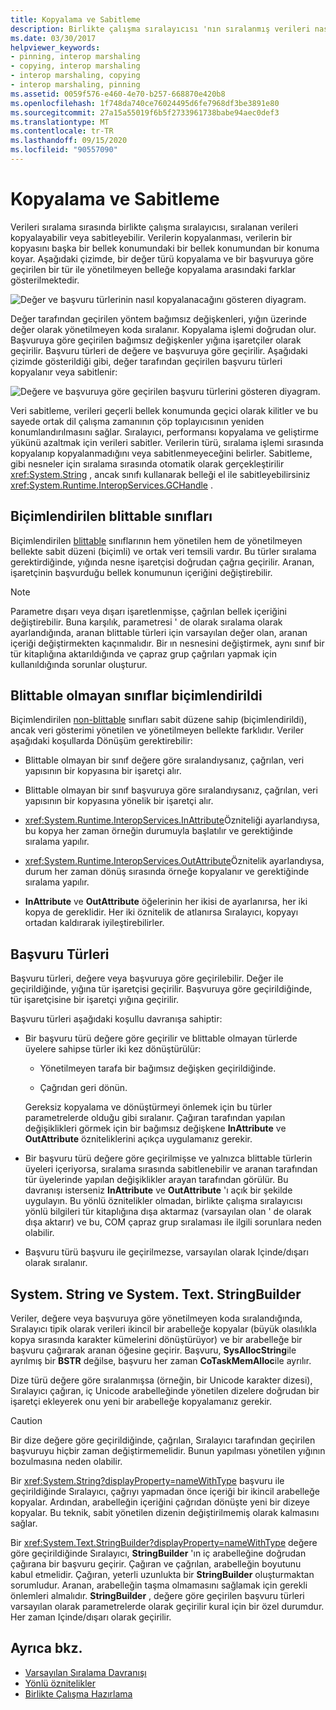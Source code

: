 ```yaml
---
title: Kopyalama ve Sabitleme
description: Birlikte çalışma sıralayıcısı 'nın sıralanmış verileri nasıl kopyalayabilir veya sabitleyebilir olduğunu gözden geçirin. Verilerin kopyalanması, verilerin bir kopyasını bir bellek konumundan başka bir konuma koyar.
ms.date: 03/30/2017
helpviewer_keywords:
- pinning, interop marshaling
- copying, interop marshaling
- interop marshaling, copying
- interop marshaling, pinning
ms.assetid: 0059f576-e460-4e70-b257-668870e420b8
ms.openlocfilehash: 1f748da740ce76024495d6fe7968df3be3891e80
ms.sourcegitcommit: 27a15a55019f6b5f2733961738babe94aec0def3
ms.translationtype: MT
ms.contentlocale: tr-TR
ms.lasthandoff: 09/15/2020
ms.locfileid: "90557090"
---
```

# <a name="copying-and-pinning"></a>Kopyalama ve Sabitleme

Verileri sıralama sırasında birlikte çalışma sıralayıcısı, sıralanan verileri kopyalayabilir veya sabitleyebilir. Verilerin kopyalanması, verilerin bir kopyasını başka bir bellek konumundaki bir bellek konumundan bir konuma koyar. Aşağıdaki çizimde, bir değer türü kopyalama ve bir başvuruya göre geçirilen bir tür ile yönetilmeyen belleğe kopyalama arasındaki farklar gösterilmektedir.

![Değer ve başvuru türlerinin nasıl kopyalanacağını gösteren diyagram.](./media/copying-and-pinning/interop-marshal-copy.gif)

Değer tarafından geçirilen yöntem bağımsız değişkenleri, yığın üzerinde değer olarak yönetilmeyen koda sıralanır. Kopyalama işlemi doğrudan olur. Başvuruya göre geçirilen bağımsız değişkenler yığına işaretçiler olarak geçirilir. Başvuru türleri de değere ve başvuruya göre geçirilir. Aşağıdaki çizimde gösterildiği gibi, değer tarafından geçirilen başvuru türleri kopyalanır veya sabitlenir:

![Değere ve başvuruya göre geçirilen başvuru türlerini gösteren diyagram.](./media/copying-and-pinning/interop-marshal-reference-pin.gif)

Veri sabitleme, verileri geçerli bellek konumunda geçici olarak kilitler ve bu sayede ortak dil çalışma zamanının çöp toplayıcısının yeniden konumlandırılmasını sağlar. Sıralayıcı, performansı kopyalama ve geliştirme yükünü azaltmak için verileri sabitler. Verilerin türü, sıralama işlemi sırasında kopyalanıp kopyalanmadığını veya sabitlenmeyeceğini belirler.  Sabitleme, gibi nesneler için sıralama sırasında otomatik olarak gerçekleştirilir <xref:System.String> , ancak sınıfı kullanarak belleği el ile sabitleyebilirsiniz <xref:System.Runtime.InteropServices.GCHandle> .

## <a name="formatted-blittable-classes"></a>Biçimlendirilen blittable sınıfları

Biçimlendirilen [blittable](blittable-and-non-blittable-types.md) sınıflarının hem yönetilen hem de yönetilmeyen bellekte sabit düzeni (biçimli) ve ortak veri temsili vardır. Bu türler sıralama gerektirdiğinde, yığında nesne işaretçisi doğrudan çağrıa geçirilir. Aranan, işaretçinin başvurduğu bellek konumunun içeriğini değiştirebilir.

> [!NOTE]
> Parametre dışarı veya dışarı işaretlenmişse, çağrılan bellek içeriğini değiştirebilir. Buna karşılık, parametresi ' de olarak sıralama olarak ayarlandığında, aranan blittable türleri için varsayılan değer olan, aranan içeriği değiştirmekten kaçınmalıdır. Bir ın nesnesini değiştirmek, aynı sınıf bir tür kitaplığına aktarıldığında ve çapraz grup çağrıları yapmak için kullanıldığında sorunlar oluşturur.

## <a name="formatted-non-blittable-classes"></a>Blittable olmayan sınıflar biçimlendirildi

Biçimlendirilen [non-blittable](blittable-and-non-blittable-types.md) sınıfları sabit düzene sahip (biçimlendirildi), ancak veri gösterimi yönetilen ve yönetilmeyen bellekte farklıdır. Veriler aşağıdaki koşullarda Dönüşüm gerektirebilir:

- Blittable olmayan bir sınıf değere göre sıralandıysanız, çağrılan, veri yapısının bir kopyasına bir işaretçi alır.

- Blittable olmayan bir sınıf başvuruya göre sıralandıysanız, çağrılan, veri yapısının bir kopyasına yönelik bir işaretçi alır.

- <xref:System.Runtime.InteropServices.InAttribute>Özniteliği ayarlandıysa, bu kopya her zaman örneğin durumuyla başlatılır ve gerektiğinde sıralama yapılır.

- <xref:System.Runtime.InteropServices.OutAttribute>Öznitelik ayarlandıysa, durum her zaman dönüş sırasında örneğe kopyalanır ve gerektiğinde sıralama yapılır.

- **InAttribute** ve **OutAttribute** öğelerinin her ikisi de ayarlanırsa, her iki kopya de gereklidir. Her iki öznitelik de atlanırsa Sıralayıcı, kopyayı ortadan kaldırarak iyileştirebilirler.

## <a name="reference-types"></a>Başvuru Türleri

Başvuru türleri, değere veya başvuruya göre geçirilebilir. Değer ile geçirildiğinde, yığına tür işaretçisi geçirilir. Başvuruya göre geçirildiğinde, tür işaretçisine bir işaretçi yığına geçirilir.

Başvuru türleri aşağıdaki koşullu davranışa sahiptir:

- Bir başvuru türü değere göre geçirilir ve blittable olmayan türlerde üyelere sahipse türler iki kez dönüştürülür:

  - Yönetilmeyen tarafa bir bağımsız değişken geçirildiğinde.

  - Çağrıdan geri dönün.

  Gereksiz kopyalama ve dönüştürmeyi önlemek için bu türler parametrelerde olduğu gibi sıralanır. Çağıran tarafından yapılan değişiklikleri görmek için bir bağımsız değişkene **InAttribute** ve **OutAttribute** özniteliklerini açıkça uygulamanız gerekir.

- Bir başvuru türü değere göre geçirilmişse ve yalnızca blittable türlerin üyeleri içeriyorsa, sıralama sırasında sabitlenebilir ve aranan tarafından tür üyelerinde yapılan değişiklikler arayan tarafından görülür. Bu davranışı isterseniz **InAttribute** ve **OutAttribute** 'ı açık bir şekilde uygulayın. Bu yönlü öznitelikler olmadan, birlikte çalışma sıralayıcısı yönlü bilgileri tür kitaplığına dışa aktarmaz (varsayılan olan ' de olarak dışa aktarır) ve bu, COM çapraz grup sıralaması ile ilgili sorunlara neden olabilir.

- Başvuru türü başvuru ile geçirilmezse, varsayılan olarak Içinde/dışarı olarak sıralanır.

## <a name="systemstring-and-systemtextstringbuilder"></a>System. String ve System. Text. StringBuilder

Veriler, değere veya başvuruya göre yönetilmeyen koda sıralandığında, Sıralayıcı tipik olarak verileri ikincil bir arabelleğe kopyalar (büyük olasılıkla kopya sırasında karakter kümelerini dönüştürüyor) ve bir arabelleğe bir başvuru çağırarak aranan öğesine geçirir. Başvuru, **SysAllocString**ile ayrılmış bir **BSTR** değilse, başvuru her zaman **CoTaskMemAlloc**ile ayrılır.

Dize türü değere göre sıralanmışsa (örneğin, bir Unicode karakter dizesi), Sıralayıcı çağıran, iç Unicode arabelleğinde yönetilen dizelere doğrudan bir işaretçi ekleyerek onu yeni bir arabelleğe kopyalamanız gerekir.

> [!CAUTION]
> Bir dize değere göre geçirildiğinde, çağrılan, Sıralayıcı tarafından geçirilen başvuruyu hiçbir zaman değiştirmemelidir. Bunun yapılması yönetilen yığının bozulmasına neden olabilir.

Bir <xref:System.String?displayProperty=nameWithType> başvuru ile geçirildiğinde Sıralayıcı, çağrıyı yapmadan önce içeriği bir ikincil arabelleğe kopyalar. Ardından, arabelleğin içeriğini çağrıdan dönüşte yeni bir dizeye kopyalar. Bu teknik, sabit yönetilen dizenin değiştirilmemiş olarak kalmasını sağlar.

Bir <xref:System.Text.StringBuilder?displayProperty=nameWithType> değere göre geçirildiğinde Sıralayıcı, **StringBuilder** 'ın iç arabelleğine doğrudan çağırana bir başvuru geçirir. Çağıran ve çağrılan, arabelleğin boyutunu kabul etmelidir. Çağıran, yeterli uzunlukta bir **StringBuilder** oluşturmaktan sorumludur. Aranan, arabelleğin taşma olmamasını sağlamak için gerekli önlemleri almalıdır. **StringBuilder** , değere göre geçirilen başvuru türleri varsayılan olarak parametrelerde olarak geçirilir kural için bir özel durumdur. Her zaman Içinde/dışarı olarak geçirilir.

## <a name="see-also"></a>Ayrıca bkz.

- [Varsayılan Sıralama Davranışı](default-marshaling-behavior.md)
- [Yönlü öznitelikler](/previous-versions/dotnet/netframework-4.0/77e6taeh(v=vs.100))
- [Birlikte Çalışma Hazırlama](interop-marshaling.md)
